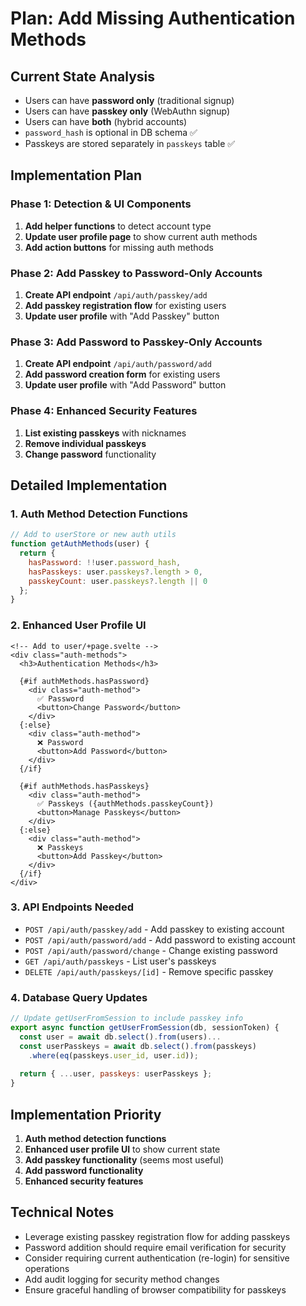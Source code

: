 # Plan: Add Missing Authentication Methods

## Current State Analysis
- Users can have **password only** (traditional signup)
- Users can have **passkey only** (WebAuthn signup) 
- Users can have **both** (hybrid accounts)
- `password_hash` is optional in DB schema ✅
- Passkeys are stored separately in `passkeys` table ✅

## Implementation Plan

### Phase 1: Detection & UI Components
1. **Add helper functions** to detect account type
2. **Update user profile page** to show current auth methods
3. **Add action buttons** for missing auth methods

### Phase 2: Add Passkey to Password-Only Accounts
1. **Create API endpoint** `/api/auth/passkey/add` 
2. **Add passkey registration flow** for existing users
3. **Update user profile** with "Add Passkey" button

### Phase 3: Add Password to Passkey-Only Accounts  
1. **Create API endpoint** `/api/auth/password/add`
2. **Add password creation form** for existing users
3. **Update user profile** with "Add Password" button

### Phase 4: Enhanced Security Features
1. **List existing passkeys** with nicknames
2. **Remove individual passkeys** 
3. **Change password** functionality

## Detailed Implementation

### 1. Auth Method Detection Functions
```javascript
// Add to userStore or new auth utils
function getAuthMethods(user) {
  return {
    hasPassword: !!user.password_hash,
    hasPasskeys: user.passkeys?.length > 0,
    passkeyCount: user.passkeys?.length || 0
  };
}
```

### 2. Enhanced User Profile UI
```svelte
<!-- Add to user/+page.svelte -->
<div class="auth-methods">
  <h3>Authentication Methods</h3>
  
  {#if authMethods.hasPassword}
    <div class="auth-method">
      ✅ Password
      <button>Change Password</button>
    </div>
  {:else}
    <div class="auth-method">
      ❌ Password
      <button>Add Password</button>
    </div>
  {/if}
  
  {#if authMethods.hasPasskeys}
    <div class="auth-method">
      ✅ Passkeys ({authMethods.passkeyCount})
      <button>Manage Passkeys</button>
    </div>
  {:else}
    <div class="auth-method">
      ❌ Passkeys
      <button>Add Passkey</button>
    </div>
  {/if}
</div>
```

### 3. API Endpoints Needed
- `POST /api/auth/passkey/add` - Add passkey to existing account
- `POST /api/auth/password/add` - Add password to existing account  
- `POST /api/auth/password/change` - Change existing password
- `GET /api/auth/passkeys` - List user's passkeys
- `DELETE /api/auth/passkeys/[id]` - Remove specific passkey

### 4. Database Query Updates
```javascript
// Update getUserFromSession to include passkey info
export async function getUserFromSession(db, sessionToken) {
  const user = await db.select().from(users)...
  const userPasskeys = await db.select().from(passkeys)
    .where(eq(passkeys.user_id, user.id));
  
  return { ...user, passkeys: userPasskeys };
}
```

## Implementation Priority
1. **Auth method detection functions** 
2. **Enhanced user profile UI** to show current state
3. **Add passkey functionality** (seems most useful)
4. **Add password functionality**
5. **Enhanced security features**

## Technical Notes
- Leverage existing passkey registration flow for adding passkeys
- Password addition should require email verification for security
- Consider requiring current authentication (re-login) for sensitive operations
- Add audit logging for security method changes
- Ensure graceful handling of browser compatibility for passkeys